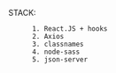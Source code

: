 
STACK: 
          
          1. React.JS + hooks
          2. Axios
          3. classnames
          4. node-sass
          5. json-server
